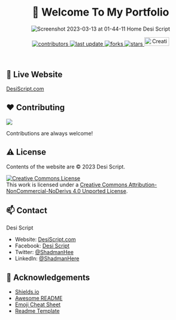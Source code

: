 <div align="center">

# :wave: Welcome To My Portfolio

![Screenshot 2023-03-13 at 01-44-11 Home Desi Script](https://user-images.githubusercontent.com/17983225/224571471-70270180-b574-4b65-8b85-f3f1bc9470e2.png)

<!-- Badges -->
<p>
  
  <a href="https://github.com/shadmanhere/desiscript.com/graphs/contributors">
    <img src="https://img.shields.io/github/contributors/shadmanhere/desiscript.com" alt="contributors" />
  </a>
  <a href="https://github.com/shadmanhere/desiscript.com/commits/main">
    <img src="https://img.shields.io/github/last-commit/shadmanhere/desiscript.com" alt="last update" />
  </a>
  <a href="https://github.com/shadmanhere/desiscript.com/network/members">
    <img src="https://img.shields.io/github/forks/shadmanhere/desiscript.com" alt="forks" />
  </a>
  <a href="https://github.com/shadmanhere/desiscript.com/stargazers">
    <img src="https://img.shields.io/github/stars/shadmanhere/desiscript.com" alt="stars" />
  </a>
<a rel="license" href="http://creativecommons.org/licenses/by-nc-nd/4.0/"><img width="66" height="23.3" alt="Creative Commons License" style="border-width:0" src="https://i.creativecommons.org/l/by-nc-nd/4.0/88x31.png" /></a>
</p>
   
</div>

<br />

## 🚀 Live Website

[DesiScript.com](https://www.desiscript.com/)

## :heart: Contributing

<a href="https://github.com/shadmanhere/desiscript.com/graphs/contributors">
  <img src="https://contrib.rocks/image?repo=shadmanhere/desiscript.com" />
</a>

Contributions are always welcome!

<!-- License -->

## :warning: License

Contents of the website are &copy; 2023 Desi Script.

<a rel="license" href="http://creativecommons.org/licenses/by-nc-nd/4.0/"><img alt="Creative Commons License" style="border-width:0" src="https://i.creativecommons.org/l/by-nc-nd/4.0/88x31.png" /></a><br />This work is licensed under a <a rel="license" href="http://creativecommons.org/licenses/by-nc-nd/4.0/">Creative Commons Attribution-NonCommercial-NoDerivs 4.0 Unported License</a>.

<!-- Contact -->

## 📫 Contact

Desi Script

- Website: [DesiScript.com](https://www.desiscript.com/)
  </br>
- Facebook: [Desi Script](https://www.facebook.com/DesiScript)
  </br>
- Twitter: [@ShadmanHee](https://twitter.com/ShadmanHere)
  </br>
- LinkedIn: [@ShadmanHere](https://www.linkedin.com/in/Shadmanhere)

<!-- Acknowledgments -->

## :gem: Acknowledgements

- [Shields.io](https://shields.io/)
- [Awesome README](https://github.com/matiassingers/awesome-readme)
- [Emoji Cheat Sheet](https://github.com/ikatyang/emoji-cheat-sheet/blob/master/README.md#travel--places)
- [Readme Template](https://github.com/othneildrew/Best-README-Template)
